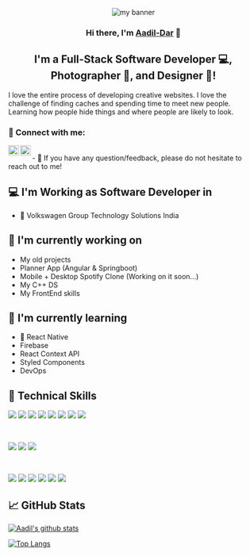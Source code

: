 <p align="center">
  <a target="_blank" rel="noreferrer"><img src="https://github.com/Aadil-hussain9/Aadil-hussain9/assets/49592062/9b139dbd-533f-499e-834d-0f32abf3f8d5" alt="my banner"></a>
</p>

<h3 align="center">
Hi there, I'm <a href="https://www.linkedin.com/in/aadil-dar-6ab79b211?originalSubdomain=in&original_referer=" target="_blank" rel="noreferrer">Aadil-Dar</a> 👋
</h3>

<h2 align="center">
I'm a Full-Stack Software Developer 💻, Photographer 📸, and Designer 🎨!
</h2> 

I love the entire process of developing creative websites. I love the challenge of finding caches and spending time to meet new people. Learning how people hide things and where people are likely to look.

### 🤝 Connect with me:

<a href="https://www.linkedin.com/in/aadil-dar-6ab79b211?originalSubdomain=in&original_referer=">
  <img align="left" src="https://github.com/Aadil-hussain9/Aadil-hussain9/assets/49592062/37988b7f-9edd-4d7d-ae8d-bcd91f015f9f" alt="Aadil | LinkedIn" width="21px"/></a>
<a href="https://instagram.com/daraadil639?igshid=ZGUzMzM3NWJiOQ==">
  <img align="left" src="https://github.com/Aadil-hussain9/Aadil-hussain9/assets/49592062/e34c12ff-4f00-4438-8291-7580d4e1d6c1" alt="Aadil | Instagram" width="21px"/></a>
</br>
- 💬 If you have any question/feedback, please do not hesitate to reach out to me!

## 💻 I'm Working as Software Developer in

- 🚕 Volkswagen Group Technology Solutions India

## 🔭 I'm currently working on

- My old projects
- Planner App (Angular & Springboot)
- Mobile + Desktop Spotify Clone (Working on it soon...)
- My C++ DS
- My FrontEnd skills

## 🌱 I'm currently learning

- 📱 React Native
- Firebase
- React Context API
- Styled Components  
- DevOps

## 💼 Technical Skills

![](https://img.shields.io/badge/Code-java-informational?style=flat&logo=java&color=61DAFB)
![](https://img.shields.io/badge/Code-Angular-informational?style=flat&logo=Angular&color=764ABC)
![](https://img.shields.io/badge/Code-JavaScript-informational?style=flat&logo=JavaScript&color=F7DF1E)
![](https://img.shields.io/badge/Code-Springboot-informational?style=flat&logo=Springboot&color=CC342D)
![](https://img.shields.io/badge/Code-DevOps-informational?style=flat&logo=DevOps&color=CC0000)
![](https://img.shields.io/badge/Code-HTML5-informational?style=flat&logo=HTML5&color=E34F26)
![](https://img.shields.io/badge/Code-PostgreSQL-informational?style=flat&logo=PostgreSQL&color=336791)
![](https://img.shields.io/badge/Code-SQLite-informational?style=flat&logo=SQLite&color=003B57)

</br>

![](https://img.shields.io/badge/Style-Bootstrap-informational?style=flat&logo=Bootstrap&color=7952B3)
![](https://img.shields.io/badge/Style-CSS3-informational?style=flat&logo=CSS3&color=1572B6)
![](https://img.shields.io/badge/Style-styled--components-informational?style=flat&logo=styled-components&color=DB7093)


</br>

![](https://img.shields.io/badge/Tools-Docker-informational?style=flat&logo=Docker&color=F24E1E)
![](https://img.shields.io/badge/Tools-Intellij-Idea-informational?style=flat&logo=NPM&color=CB3837)
![](https://img.shields.io/badge/Tools-Postman-informational?style=flat&logo=Heroku&color=430098)
![](https://img.shields.io/badge/Tools-Eclipse-informational?style=flat&logo=netlify&color=00C7B7)
![](https://img.shields.io/badge/Tools-Git-informational?style=flat&logo=Git&color=F05032)
![](https://img.shields.io/badge/Tools-GitHub-informational?style=flat&logo=GitHub&color=181717)

## 📈 GitHub Stats 

[![Aadil's github stats](https://github-readme-stats.vercel.app/api?username=Aadil-hussain9)](https://github.com/Aadil-hussain9)

[![Top Langs](https://github-readme-stats.vercel.app/api/top-langs/?username=Aadil-hussain9&layout=compact)](https://github.com/Aadil-hussain9)
